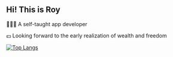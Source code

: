 Hi! This is Roy
--
🧑🏻‍💻 A self-taught app developer


💵 Looking forward to the early realization of wealth and freedom

[![Top Langs](https://github-readme-stats.vercel.app/api/top-langs/?username=Tooy8&layout=donut)](https://github.com/anuraghazra/github-readme-stats)
